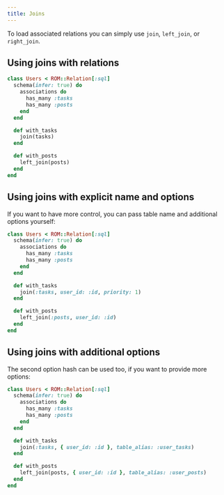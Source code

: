 ```yaml
---
title: Joins
---
```


To load associated relations you can simply use `join`, `left_join`, or `right_join`.

## Using joins with relations

``` ruby
class Users < ROM::Relation[:sql]
  schema(infer: true) do
    associations do
      has_many :tasks
      has_many :posts
    end
  end

  def with_tasks
    join(tasks)
  end

  def with_posts
    left_join(posts)
  end
end
```

## Using joins with explicit name and options

If you want to have more control, you can pass table name and additional options yourself:

``` ruby
class Users < ROM::Relation[:sql]
  schema(infer: true) do
    associations do
      has_many :tasks
      has_many :posts
    end
  end

  def with_tasks
    join(:tasks, user_id: :id, priority: 1)
  end

  def with_posts
    left_join(:posts, user_id: :id)
  end
end
```

## Using joins with additional options

The second option hash can be used too, if you want to provide more options:

``` ruby
class Users < ROM::Relation[:sql]
  schema(infer: true) do
    associations do
      has_many :tasks
      has_many :posts
    end
  end

  def with_tasks
    join(:tasks, { user_id: :id }, table_alias: :user_tasks)
  end

  def with_posts
    left_join(posts, { user_id: :id }, table_alias: :user_posts)
  end
end
```

<!-- TODO restore when we have API docs again
## Learn more

Check out API docs:

* [api::rom-sql::SQL/Relation/Reading](#join)
* [api::rom-sql::SQL/Relation/Reading](#left_join)
* [api::rom-sql::SQL/Relation/Reading](#right_join)
-->
